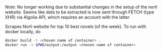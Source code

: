 *Note*: No longer working due to substantial changes in the setup of the norli website.
Seems like data to be extracted is now sent through FETCH (type XHR) via Algolia API, which
requires an account with the latter

Scrapes Norli website for top 10 best novels (of the week).
To run with docker locally, do

```bash
docker build -t <chosen name of container> .
docker run -v $PWD/output:/output <chosen name of container>
```

